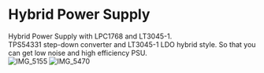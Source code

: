 # Hybrid Power Supply

Hybrid Power Supply with LPC1768 and LT3045-1.<br>
TPS54331 step-down converter and LT3045-1 LDO hybrid style. So that you can get low noise and high efficiency PSU.<br>
![IMG_5155](https://github.com/ghz-ws/LPC1768-PSU/assets/52226620/1db0c9d6-85c8-4083-a354-60f20d5981b1)
![IMG_5470](https://github.com/ghz-ws/LPC1768-PSU/assets/52226620/4efe9e1c-54ef-4667-add1-ae5c1171c22a)
